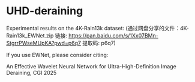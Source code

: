 # UHD-deraining




Experimental results on the 4K-Rain13k dataset: (通过网盘分享的文件：4K-Rain13k_EWNet.zip
链接: https://pan.baidu.com/s/1Xx07BMn-StgrrPWseMUpKA?pwd=p6q7 提取码: p6q7)


If you use EWNet, please consider citing:

An Effective Wavelet Neural Network for Ultra-High-Definition Image Deraining,  CGI 2025
